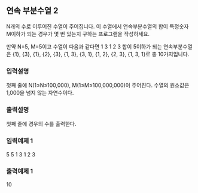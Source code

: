 ## 연속 부분수열 2

N개의 수로 이루어진 수열이 주어집니다.
이 수열에서 연속부분수열의 합이 특정숫자 M이하가 되는 경우가 몇 번 있는지 구하는 프로그램을 작성하세요.

만약 N=5, M=5이고 수열이 다음과 같다면
1 3 1 2 3
합이 5이하가 되는 연속부분수열은 {1}, {3}, {1}, {2}, {3}, {1, 3}, {3, 1}, {1, 2}, {2, 3},
{1, 3, 1}로 총 10가지입니다.

### 입력설명

첫째 줄에 N(1≤N≤100,000), M(1≤M≤100,000,000)이 주어진다.
수열의 원소값은 1,000을 넘지 않는 자연수이다.

### 출력설명

첫째 줄에 경우의 수를 출력한다.

### 입력예제 1

5 5
1 3 1 2 3

### 출력예제 1

10
